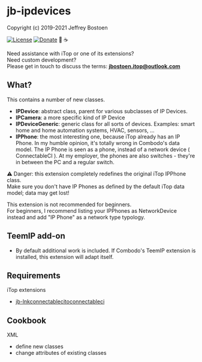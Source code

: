 # jb-ipdevices
Copyright (c) 2019-2021 Jeffrey Bostoen

[![License](https://img.shields.io/github/license/jbostoen/iTop-custom-extensions)](https://github.com/jbostoen/iTop-custom-extensions/blob/master/license.md)
[![Donate](https://img.shields.io/badge/Donate-PayPal-green.svg)](https://www.paypal.me/jbostoen)
🍻 ☕


Need assistance with iTop or one of its extensions?  
Need custom development?  
Please get in touch to discuss the terms: **jbostoen.itop@outlook.com**

## What?
This contains a number of new classes.

* **IPDevice**: abstract class, parent for various subclasses of IP Devices.
* **IPCamera**: a more specific kind of IP Device
* **IPDeviceGeneric**: generic class for all sorts of devices. Examples: smart home and home automation systems, HVAC, sensors, ...
* **IPPhone**: the most interesting one, because iTop already has an IP Phone. In my humble opinion, it's totally wrong in Combodo's data model. The IP Phone is seen as a phone, instead of a network device ( ConnectableCI ). At my employer, the phones are also switches - they're in between the PC and a regular switch. 

⚠ Danger: this extension completely redefines the original iTop IPPhone class.  
Make sure you don't have IP Phones as defined by the default iTop data model; data may get lost!

This extension is not recommended for beginners.  
For beginners, I recommend listing your IPPhones as NetworkDevice instead and add "IP Phone" as a network type typology.


## TeemIP add-on

* By default additional work is included. If Combodo's TeemIP extension is installed, this extension will adapt itself.


## Requirements

iTop extensions
* [jb-lnkconnectablecitoconnectableci](https://github.com/jbostoen/itop-jb-lnkconnectablecitoconnectableci)


## Cookbook

XML
* define new classes
* change attributes of existing classes

